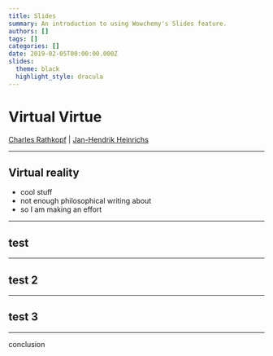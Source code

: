 ```yaml
---
title: Slides
summary: An introduction to using Wowchemy's Slides feature.
authors: []
tags: []
categories: []
date: 2019-02-05T00:00:00.000Z
slides:
  theme: black
  highlight_style: dracula
---
```


# Virtual Virtue

[Charles Rathkopf](www.charlesrathkopf.net) | [Jan-Hendrik Heinrichs](https://www.fz-juelich.de/profile/heinrichs_j)

---

## Virtual reality

- cool stuff
- not enough philosophical writing about
- so I am making an effort

---
## test
---
## test 2
---
## test 3
---
conclusion




